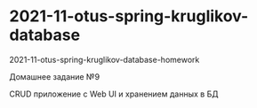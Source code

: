 # 2021-11-otus-spring-kruglikov-database
2021-11-otus-spring-kruglikov-database-homework 

Домашнее задание №9

CRUD приложение с Web UI и хранением данных в БД